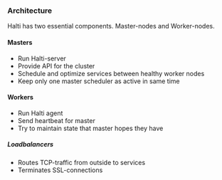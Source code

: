 ### Architecture

Halti has two essential components. Master-nodes and Worker-nodes.

#### Masters
- Run Halti-server
- Provide API for the cluster
- Schedule and optimize services between healthy worker nodes
- Keep only one master scheduler as active in same time

#### Workers
- Run Halti agent
- Send heartbeat for master
- Try to maintain state that master hopes they have

##### Loadbalancers
- Routes TCP-traffic from outside to services
- Terminates SSL-connections
